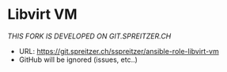 Libvirt VM
==========

*THIS FORK IS DEVELOPED ON GIT.SPREITZER.CH*

* URL: https://git.spreitzer.ch/sspreitzer/ansible-role-libvirt-vm
* GitHub will be ignored (issues, etc..)

